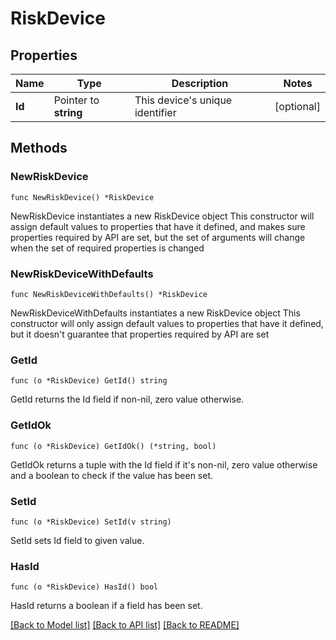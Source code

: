 # RiskDevice

## Properties

Name | Type | Description | Notes
------------ | ------------- | ------------- | -------------
**Id** | Pointer to **string** | This device&#39;s unique identifier | [optional] 

## Methods

### NewRiskDevice

`func NewRiskDevice() *RiskDevice`

NewRiskDevice instantiates a new RiskDevice object
This constructor will assign default values to properties that have it defined,
and makes sure properties required by API are set, but the set of arguments
will change when the set of required properties is changed

### NewRiskDeviceWithDefaults

`func NewRiskDeviceWithDefaults() *RiskDevice`

NewRiskDeviceWithDefaults instantiates a new RiskDevice object
This constructor will only assign default values to properties that have it defined,
but it doesn't guarantee that properties required by API are set

### GetId

`func (o *RiskDevice) GetId() string`

GetId returns the Id field if non-nil, zero value otherwise.

### GetIdOk

`func (o *RiskDevice) GetIdOk() (*string, bool)`

GetIdOk returns a tuple with the Id field if it's non-nil, zero value otherwise
and a boolean to check if the value has been set.

### SetId

`func (o *RiskDevice) SetId(v string)`

SetId sets Id field to given value.

### HasId

`func (o *RiskDevice) HasId() bool`

HasId returns a boolean if a field has been set.


[[Back to Model list]](../README.md#documentation-for-models) [[Back to API list]](../README.md#documentation-for-api-endpoints) [[Back to README]](../README.md)


